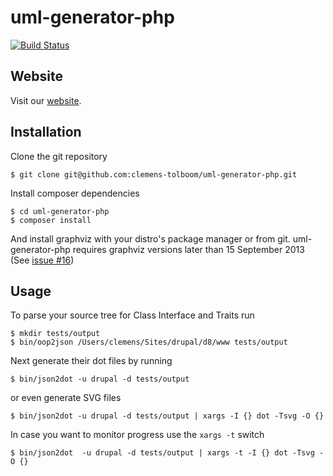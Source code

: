 uml-generator-php
=================

[![Build Status](https://travis-ci.org/clemens-tolboom/uml-generator-php.svg?branch=master)](https://travis-ci.org/clemens-tolboom/uml-generator-php)

Website
-------

Visit our [website](http://clemens-tolboom.github.io/uml-generator-php/).

Installation
------------
Clone the git repository
```
$ git clone git@github.com:clemens-tolboom/uml-generator-php.git
```
Install composer dependencies
```
$ cd uml-generator-php
$ composer install
```
And install graphviz with your distro's package manager or from git. 
uml-generator-php requires graphviz versions later than 15 September 2013 (See [issue #16](https://github.com/clemens-tolboom/uml-generator-php/issues/16))

Usage
-----
To parse your source tree for Class Interface and Traits run

```
$ mkdir tests/output
$ bin/oop2json /Users/clemens/Sites/drupal/d8/www tests/output
```

Next generate their dot files by running

```
$ bin/json2dot -u drupal -d tests/output
```

or even generate SVG files

```
$ bin/json2dot -u drupal -d tests/output | xargs -I {} dot -Tsvg -O {}
```

In case you want to monitor progress use the `xargs -t` switch

```
$ bin/json2dot  -u drupal -d tests/output | xargs -t -I {} dot -Tsvg -O {}
```
